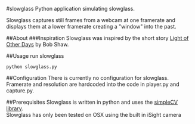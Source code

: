 #slowglass
Python application simulating slowglass.

Slowglass captures still frames from a webcam at one framerate and displays them at a lower framerate creating a "window" into the past.  

##About
###Inspiration
Slowglass was inspired by the short story [Light of Other Days](https://en.wikipedia.org/wiki/Light_of_Other_Days) by Bob Shaw.

##Usage
run slowglass

    python slowglass.py
    

##Configuration
There is currently no configuration for slowglass.  Framerate and resolution are hardcoded into the code in player.py and capture.py.

##Prerequisites
Slowglass is written in python and uses the [simpleCV library](http://simplecv.org/).  
Slowglass has only been tested on OSX using the built in iSight camera
